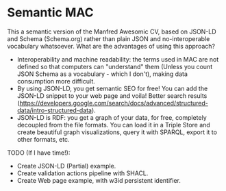 # Semantic MAC

This a semantic version of the Manfred Awesomic CV, based on JSON-LD and Schema (Schema.org) rather than plain JSON and no-interoperable vocabulary whatsoever. What are the advantages of using this approach?

* Interoperability and machine readability: the terms used in MAC are not defined so that computers can "understand" them (Unless you count JSON Schema as a vocabulary - which I don't), making data consumption more difficult. 
* By using JSON-LD, you get semantic SEO for free! You can add the JSON-LD snippet to your web page and voila! Better search results (https://developers.google.com/search/docs/advanced/structured-data/intro-structured-data).
* JSON-LD is RDF: you get a graph of your data, for free, completely decoupled from the file formats. You can load it in a Triple Store and create beautiful graph visualizations, query it with SPARQL, export it to other formats, etc.

TODO (If I have time!):

* Create JSON-LD (Partial) example.
* Create validation actions pipeline with SHACL.
* Create Web page example, with w3id persistent identifier.  
